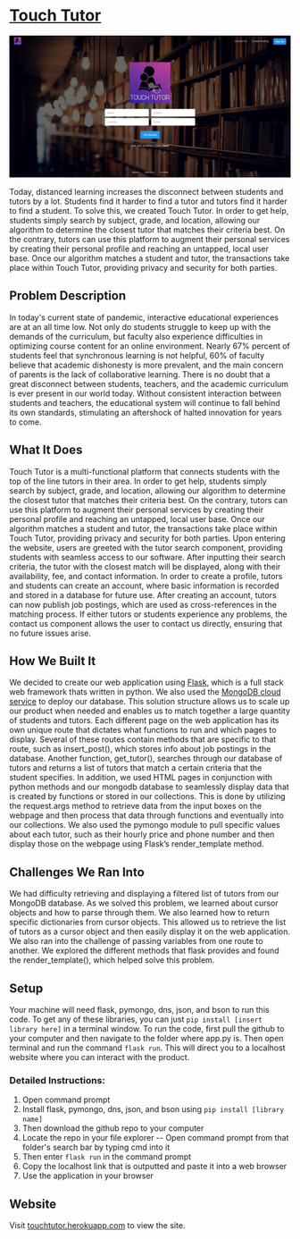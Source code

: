 # [Touch Tutor](https://touchtutor.herokuapp.com/)

![Website](static/assets/img/homepage.PNG)

Today, distanced learning increases the disconnect between students and tutors by a lot. Students find it harder to find a tutor and tutors find it harder to find a student. To solve this, we created Touch Tutor. In order to get help, students simply search by subject, grade, and location, allowing our algorithm to determine the closest tutor that matches their criteria best. On the contrary, tutors can use this platform to augment their personal services by creating their personal profile and reaching an untapped, local user base. Once our algorithm matches a student and tutor, the transactions take place within Touch Tutor, providing privacy and security for both parties.

## Problem Description
In today's current state of pandemic, interactive educational experiences are at an all time low. Not only do students struggle to keep up with the demands of the curriculum, but faculty also experience difficulties in optimizing course content for an online environment. 
Nearly 67% percent of students feel that synchronous learning is not helpful, 60% of faculty believe that academic dishonesty is more prevalent, and the main concern of parents is the lack of collaborative learning. There is no doubt that a great disconnect between students, teachers, and the academic curriculum is ever present in our world today. Without consistent interaction between students and teachers, the educational system will continue to fall behind its own standards, stimulating an aftershock of halted innovation for years to come.

## What It Does
Touch Tutor is a multi-functional platform that connects students with the top of the line tutors in their area. In order to get help, students simply search by subject, grade, and location, allowing our algorithm to determine the closest tutor that matches their criteria best. On the contrary, tutors can use this platform to augment their personal services by creating their personal profile and reaching an untapped, local user base. Once our algorithm matches a student and tutor, the transactions take place within Touch Tutor, providing privacy and security for both parties.
Upon entering the website, users are greeted with the tutor search component, providing students with seamless access to our software. After inputting their search criteria, the tutor with the closest match will be displayed, along with their availability, fee, and contact information.
In order to create a profile, tutors and students can create an account, where basic information is recorded and stored in a database for future use. After creating an account, tutors can now publish job postings, which are used as cross-references in the matching process. If either tutors or students experience any problems, the contact us component allows the user to contact us directly, ensuring that no future issues arise.

## How We Built It
We decided to create our web application using [Flask](https://flask.palletsprojects.com/en/1.1.x/), which is a full stack web framework thats written in python. We also used the [MongoDB cloud service](https://www.mongodb.com/) to deploy our database. This solution structure allows us to scale up our product when needed and enables us to match together a large quantity of students and tutors.
Each different page on the web application has its own unique route that dictates what functions to run and which pages to display. Several of these routes contain methods that are specific to that route, such as insert_post(), which stores info about job postings in the database. Another function, get_tutor(), searches through our database of tutors and returns a list of tutors that match a certain criteria that the student specifies.
In addition, we used HTML pages in conjunction with python methods and our mongodb database to seamlessly display data that is created by functions or stored in our collections. This is done by utilizing the request.args method to retrieve data from the input boxes on the webpage and then process that data through functions and eventually into our collections. We also used the pymongo module to pull specific values about each tutor, such as their hourly price and phone number and then display those on the webpage using Flask’s render_template method.

## Challenges We Ran Into
We had difficulty retrieving and displaying a filtered list of tutors from our MongoDB database. As we solved this problem, we learned about cursor objects and how to parse through them. We also learned how to return specific dictionaries from cursor objects. This allowed us to retrieve the list of tutors as a cursor object and then easily display it on the web application. We also ran into the challenge of passing variables from one route to another. We explored the different methods that flask provides and found the render_template(), which helped solve this problem.


## Setup
Your machine will need flask, pymongo, dns, json, and bson to run this code. To get any of these libraries, you can just `pip install [insert library here]` in a terminal window. To run the code, first pull the github to your computer and then navigate to the folder where app.py is. Then open terminal and run the command `flask run`. This will direct you to a localhost website where you can interact with the product.

### Detailed Instructions:
1. Open command prompt
2. Install flask, pymongo, dns, json, and bson using `pip install [library name]`
3. Then download the github repo to your computer
4. Locate the repo in your file explorer
   -- Open command prompt from that folder's search bar by typing cmd into it
5. Then enter `flask run` in the command prompt
6. Copy the localhost link that is outputted and paste it into a web browser
7. Use the application in your browser

## Website
Visit [touchtutor.herokuapp.com](https://touchtutor.herokuapp.com/) to view the site.
